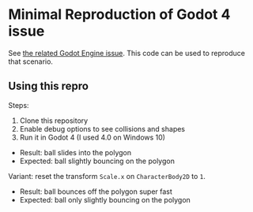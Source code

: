 # Minimal Reproduction of Godot 4 issue

See [the related Godot Engine issue](https://github.com/godotengine/godot/issues/74940).
This code can be used to reproduce that scenario.

## Using this repro

Steps:

1. Clone this repository
2. Enable debug options to see collisions and shapes
3. Run it in Godot 4 (I used 4.0 on Windows 10)

- Result: ball slides into the polygon
- Expected: ball slightly bouncing on the polygon

Variant: reset the transform `Scale.x` on `CharacterBody2D` to `1`.

- Result: ball bounces off the polygon super fast
- Expected: ball only slightly bouncing on the polygon
